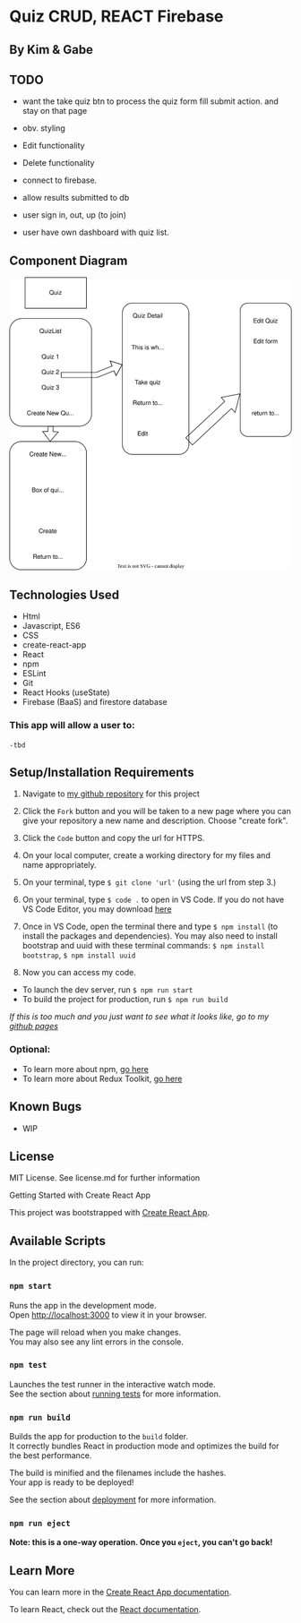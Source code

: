 # Quiz CRUD, REACT Firebase

## By Kim & Gabe

## TODO
*  want the  take quiz btn to process the quiz form fill submit action. and stay on that page
* obv. styling
* Edit functionality
* Delete functionality
* connect to firebase.

* allow results submitted to db
* user sign in, out, up (to join)
* user have own dashboard with quiz list.

## Component Diagram
 ![Diagram of components](src/assets/diagram.drawio.svg)

## Technologies Used

* Html
* Javascript, ES6
* CSS
* create-react-app
* React
* npm 
* ESLint
* Git
* React Hooks (useState)
* Firebase (BaaS) and firestore database

###  This app will allow a user to:
    -tbd

## Setup/Installation Requirements

1. Navigate to [my github repository](https://github.com/kimmykokonut/quiz-of-choice) for this project 

2. Click the `Fork` button and  you will be taken to a new page where you can give your repository a new name and description. Choose "create fork".

3. Click the `Code` button and copy the url for HTTPS.

4. On your local computer, create a working directory for my files and name appropriately.

5. On your terminal, type `$ git clone 'url'` (using the url from step 3.)

6. On your terminal, type `$ code .` to open in VS Code.  If you do not have VS Code Editor, you may download [here](https://code.visualstudio.com/)

7. Once in VS Code, open the terminal there and type 
`$ npm install` (to install the packages and dependencies). 
You may also need to install bootstrap and uuid with these terminal commands: `$ npm install bootstrap`, 
`$ npm install uuid`

8.  Now you can access my code. 
* To launch the dev server, run `$ npm run start`
* To build the project for production, run `$ npm run build`

_If this is too much and you just want to see what it looks like, go to my [github pages](https://kimmykokonut.github.io/quiz-of-choice)_

### Optional:
* To learn more about npm, [go here](https://www.freecodecamp.org/news/what-is-npm-a-node-package-manager-tutorial-for-beginners/)
* To learn more about Redux Toolkit, [go here](https://redux-toolkit.js.org/introduction/getting-started)

## Known Bugs
* WIP

## License
MIT License. See license.md for further information

Getting Started with Create React App

This project was bootstrapped with [Create React App](https://github.com/facebook/create-react-app).

## Available Scripts

In the project directory, you can run:

### `npm start`

Runs the app in the development mode.\
Open [http://localhost:3000](http://localhost:3000) to view it in your browser.

The page will reload when you make changes.\
You may also see any lint errors in the console.

### `npm test`

Launches the test runner in the interactive watch mode.\
See the section about [running tests](https://facebook.github.io/create-react-app/docs/running-tests) for more information.

### `npm run build`

Builds the app for production to the `build` folder.\
It correctly bundles React in production mode and optimizes the build for the best performance.

The build is minified and the filenames include the hashes.\
Your app is ready to be deployed!

See the section about [deployment](https://facebook.github.io/create-react-app/docs/deployment) for more information.

### `npm run eject`

**Note: this is a one-way operation. Once you `eject`, you can't go back!**
## Learn More

You can learn more in the [Create React App documentation](https://facebook.github.io/create-react-app/docs/getting-started).

To learn React, check out the [React documentation](https://reactjs.org/).